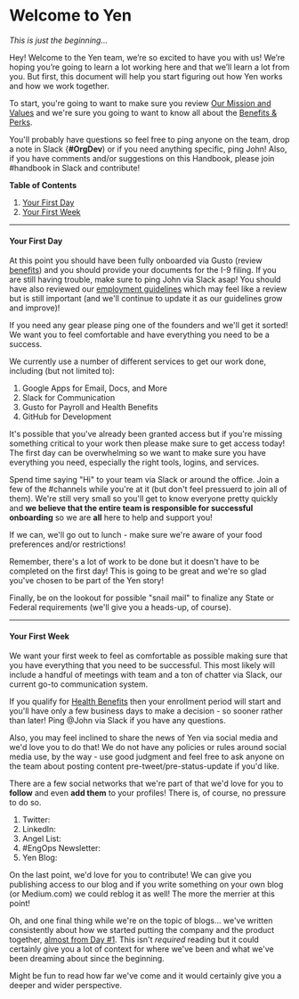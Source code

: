 # Welcome to Yen
*This is just the beginning...*

Hey! Welcome to the Yen team, we’re so excited to have you with us! We’re hoping you’re going to learn a lot working here and that we’ll learn a lot from you. But first, this document will help you start figuring out how Yen works and how we work together.

To start, you're going to want to make sure you review [Our Mission and Values](###) and we're sure you going to want to know all about the [Benefits & Perks](###). 

You'll probably have questions so feel free to ping anyone on the team, drop a note in Slack {**#OrgDev**) or if you need anything specific, ping John! Also, if you have comments and/or suggestions on this Handbook, please join #handbook in Slack and contribute!

**Table of Contents**

1. [Your First Day](###)
2. [Your First Week](###)

***

#### Your First Day

At this point you should have been fully onboarded via Gusto (review [benefits](https://github.com/yenio/handbook/blob/master/2-benefits.md)) and you should provide your documents for the I-9 filing. If you are still having trouble, make sure to ping John via Slack asap! You should have also reviewed our [employment guidelines](https://github.com/yenio/handbook/blob/master/3-employment.md) which may feel like a review but is still important (and we'll continue to update it as our guidelines grow and improve)!

If you need any gear please ping one of the founders and we'll get it sorted! We want you to feel comfortable and have everything you need to be a success.

We currently use a number of different services to get our work done, including (but not limited to):

1. Google Apps for Email, Docs, and More
2. Slack for Communication
3. Gusto for Payroll and Health Benefits
4. GitHub for Development

It's possible that you've already been granted access but if you're missing something critical to your work then please make sure to get access today! The first day can be overwhelming so we want to make sure you have everything you need, especially the right tools, logins, and services.

Spend time saying "Hi" to your team via Slack or around the office. Join a few of the #channels while you're at it (but don't feel pressuerd to join all of them). We're still very small so you'll get to know everyone pretty quickly and **we believe that the entire team is responsible for successful onboarding** so we are **all** here to help and support you!

If we can, we'll go out to lunch - make sure we're aware of your food preferences and/or restrictions!

Remember, there's a lot of work to be done but it doesn't have to be completed on the first day! This is going to be great and we're so glad you've chosen to be part of the Yen story!

Finally, be on the lookout for possible "snail mail" to finalize any State or Federal requirements (we'll give you a heads-up, of course). 

***

#### Your First Week

We want your first week to feel as comfortable as possible making sure that you have everything that you need to be successful. This most likely will include a handful of meetings with team and a ton of chatter via Slack, our current go-to communication system.

If you qualify for [Health Benefits](https://github.com/yenio/handbook/blob/master/2-benefits.md) then your enrollment period will start and you'll have only a few business days to make a decision - so sooner rather than later! Ping @John via Slack if you have any questions.

Also, you may feel inclined to share the news of Yen via social media and we'd love you to do that! We do not have any policies or rules around social media use, by the way - use good judgment and feel free to ask anyone on the team about posting content pre-tweet/pre-status-update if you'd like.

There are a few social networks that we're part of that we'd love for you to **follow** and even **add them** to your profiles! There is, of course, no pressure to do so.

1. Twitter: 
2. LinkedIn: 
5. Angel List:
7. #EngOps Newsletter:
8. Yen Blog:

On the last point, we'd love for you to contribute! We can give you publishing access to our blog and if you write something on your own blog (or Medium.com) we could reblog it as well! The more the merrier at this point!

Oh, and one final thing while we're on the topic of blogs... we've written consistently about how we started putting the company and the product together, [almost from Day #1](https://blog.pinpt.com/build-better-software/). This isn't *required* reading but it could certainly give you a lot of context for where we've been and what we've been dreaming about since the beginning. 

Might be fun to read how far we've come and it would certainly give you a deeper and wider perspective.
